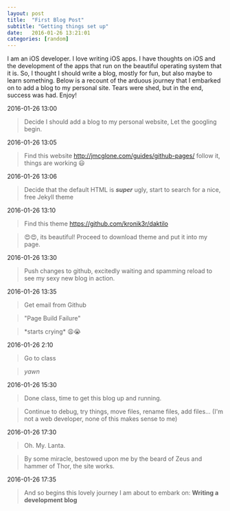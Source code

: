 ```yaml
---
layout: post
title:  "First Blog Post"
subtitle: "Getting things set up"
date:   2016-01-26 13:21:01
categories: [random]
---
```


I am an iOS developer. I love writing iOS apps. I have thoughts on iOS and the development of the apps that run on the beautiful operating system that it is. So, I thought I should write a blog, mostly for fun, but also maybe to learn something. Below is a recount of the arduous journey that I embarked on to add a blog to my personal site. Tears were shed, but in the end, success was had. Enjoy!

2016-01-26 13:00

>Decide I should add a blog to my personal website, Let the googling begin.

2016-01-26 13:05

>Find this website http://jmcglone.com/guides/github-pages/ follow it, things are working 😃

2016-01-26 13:06

>Decide that the default HTML is ___super___ ugly, start to search for a nice, free Jekyll theme

2016-01-26 13:10

>Find this theme https://github.com/kronik3r/daktilo

>😍😍, its beautiful! Proceed to download theme and put it into my page.

2016-01-26 13:30

>Push changes to github, excitedly waiting and spamming reload to see my sexy new blog in action.

2016-01-26 13:35

>Get email from Github

>"Page Build Failure"

>\*starts crying\* 😩😭

2016-01-26 2:10

>Go to class

>*yawn*

2016-01-26 15:30

>Done class, time to get this blog up and running.

>Continue to debug, try things, move files, rename files, add files... (I'm not a web developer, none of this makes sense to me)

2016-01-26 17:30

>Oh. My. Lanta.

>By some miracle, bestowed upon me by the beard of Zeus and hammer of Thor, the site works.

2016-01-26 17:35

> And so begins this lovely journey I am about to embark on: __Writing a development blog__
